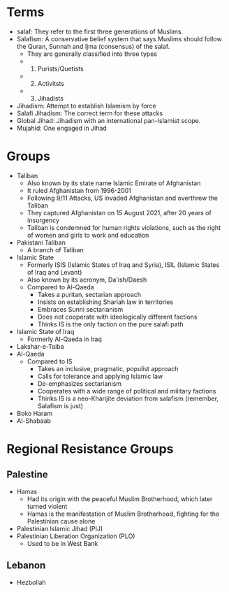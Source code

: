 # Terms
- salaf: They refer to the first three generations of Muslims.
- Salafism: A conservative belief system that says Muslims should follow the Quran, Sunnah and Ijma (consensus) of the salaf.
	- They are generally classified into three types
	- 1. Purists/Quetists
	- 2. Activitsts
	- 3. Jihadists
- Jihadism: Attempt to establish Islamism by force
- Salafi Jihadism: The correct term for these attacks
- Global Jihad: Jihadism with an international pan-Islamist scope.
- Mujahid: One engaged in Jihad
# Groups
- Taliban
	- Also known by its state name Islamic Emirate of Afghanistan
	- It ruled Afghanistan from 1996-2001
	- Following 9/11 Attacks, US invaded Afghanistan and overthrew the Taliban
	- They captured Afghanistan on 15 August 2021, after 20 years of insurgency
	- Taliban is condemned for human rights violations, such as the right of women and girls to work and education
- Pakistani Taliban
	- A branch of Taliban
- Islamic State
	- Formerly ISIS (Islamic States of Iraq and Syria), ISIL (Islamic States of Iraq and Levant)
	- Also known by its acronym, Da'ish/Daesh
	- Compared to Al-Qaeda
		- Takes a puritan, sectarian approach
		- Insists on establishing Shariah law in territories
		- Embraces Sunni sectarianism
		- Does not cooperate with ideologically different factions
		- Thinks IS is the only faction on the pure salafi path
- Islamic State of Iraq
	- Formerly Al-Qaeda in Iraq
- Lakshar-e-Taiba
- Al-Qaeda
	- Compared to IS
		- Takes an inclusive, pragmatic, populist approach
		- Calls for tolerance and applying Islamic law
		- De-emphasizes sectarianism
		- Cooperates with a wide range of political and military factions
		- Thinks IS is a neo-Kharijite deviation from salafism (remember, Salafism is just)
- Boko Haram
- Al-Shabaab

# Regional Resistance Groups
## Palestine
- Hamas
	- Had its origin with the peaceful Muslim Brotherhood, which later turned violent
	- Hamas is the manifestation of Muslim Brotherhood, fighting for the Palestinian cause alone
- Palestinian Islamic Jihad (PIJ)
- Palestinian Liberation Organization (PLO)
	- Used to be in West Bank
## Lebanon
- Hezbollah